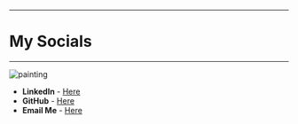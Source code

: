 
---

# My Socials

---

![painting](../assets/images/ab-6.jpg)

- **LinkedIn** - [Here](https://www.linkedin.com/in/akintoyeadesomoju/)
- **GitHub** - [Here](https://github.com/toyeade1)
- **Email Me** - [Here](mailto:aadesomoju001@gmail.com)